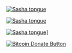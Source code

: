<a href="http://stackoverflow.com/"><img src="http://i.imgur.com/S3Ah2aS.jpg" alt="Sasha tongue"></a>

[![Sasha tongue](http://i.imgur.com/S3Ah2aS.jpg)](http://stackoverflow.com/)

<a href="http://stackoverflow.com/">![Sasha tongue](http://i.imgur.com/S3Ah2aS.jpg)]</a>

<a href="bitcoin:1DF9jgzftTFn4ZnDV2YEjUtZ3uHtBywj57"><img src="https://www.drupal.org/files/project-images/bitcoindonate.png" alt="Bitcoin Donate Button"></a>
